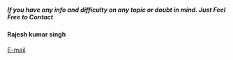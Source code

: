 ##### If you have any info and difficulty on any topic or doubt in mind. Just Feel Free to Contact
#### Rajesh kumar singh <br>
<a href="mailto:hacker4society@gmail.com">E-mail</a>

<!-- www.123formbuilder.com script begins here -->
<script type="text/javascript" defer src="//www.123formbuilder.com/embed/5435865.js" data-role="form" data-default-width="650px"></script>
<!-- www.123formbuilder.com script ends here -->
